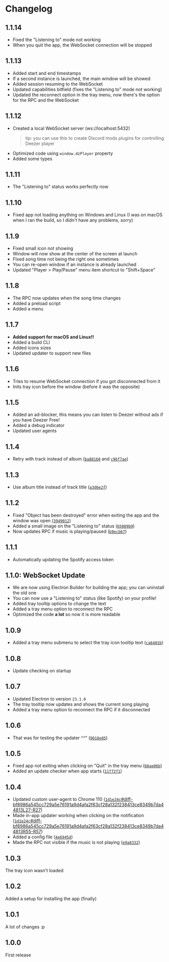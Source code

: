 # Changelog

## 1.1.14

* Fixed the "Listening to" mode not working
* When you quit the app, the WebSocket connection will be stopped

## 1.1.13

* Added start and end timestamps
* If a second instance is launched, the main window will be showed
* Added session resuming to the WebSocket
* Updated capabilities bitfield (fixes the "Listening to" mode not working)
* Updated the reconnect option in the tray menu, now there's the option for the RPC and the WebSocket

## 1.1.12

* Created a local WebSocket server (ws://localhost:5432)
  > tip: you can use this to create Discord mods plugins for controlling Deezer player
* Optimized code using ``window.dzPlayer`` property
* Added some types
## 1.1.11

* The "Listening to" status works perfectly now

## 1.1.10

* Fixed app not loading anything on Windows and Linux (I was on macOS when I ran the build, so I didn't have any problems, sorry)

## 1.1.9

* Fixed small icon not showing
* Window will now show at the center of the screen at launch
* FIxed song time not being the right one sometimes
* You can re-open window if an instance is already launched
* Updated "Player > Play/Pause" menu item shortcut to "Shift+Space"

## 1.1.8

* The RPC now updates when the song time changes
* Added a preload script
* Added a menu

## 1.1.7

* **Added support for macOS and Linux!!**
* Added a build CLI
* Added icons sizes
* Updated updater to support new files

## 1.1.6

* Tries to resume WebSocket connection if you got disconnected from it
* Inits tray icon before the window (before it was the opposite)

## 1.1.5

* Added an ad-blocker, this means you can listen to Deezer without ads if you have Deezer Free!
* Added a debug indicator
* Updated user agents

## 1.1.4

* Retry with track instead of album ([``ba88160``](https://github.com/JustYuuto/deezer-discord-rpc/commit/ba881603405bb9117e98616d5ae021e85eef99e8) and [``c96f7ae``](https://github.com/JustYuuto/deezer-discord-rpc/commit/c96f7ae10d8963ddb9f57518082f904bdfb43ce5))

## 1.1.3

* Use album title instead of track title ([``a3d6e2f``](https://github.com/JustYuuto/deezer-discord-rpc/commit/a3d6e2fe44e5185e7fa00fc5fcfa1a998eeeec79))

## 1.1.2

* Fixed "Object has been destroyed" error when exiting the app and the window was open ([``3949012``](https://github.com/JustYuuto/deezer-discord-rpc/commit/39490125c850070dd080f06633de8e60acf44427))
* Added a small image on the "Listening to" status ([``65089b9``](https://github.com/JustYuuto/deezer-discord-rpc/commit/65089b905569b04cd7bd195e39291df28d3b8345))
* Now updates RPC if music is playing/paused ([``b9ecb67``](https://github.com/JustYuuto/deezer-discord-rpc/commit/b9ecb678235b92bb266647511bcd68292ba229ef))

## 1.1.1

* Automatically updating the Spotify access token

## 1.1.0: WebSocket Update

* We are now using Electron Builder for building the app; you can uninstall the old one
* You can now use a "Listening to" status (like Spotify) on your profile!
* Added tray tooltip options to change the text
* Added a tray menu option to reconnect the RPC
* Optimized the code **a lot** so now it is more readable

## 1.0.9

* Added a tray menu submenu to select the tray icon tooltip text ([``ca6401b``](https://github.com/JustYuuto/deezer-discord-rpc/commit/ca6401b6fe28bdf7caabe9b01c0b2356b1d5e0fa))

## 1.0.8

* Update checking on startup

## 1.0.7

* Updated Electron to version `23.1.0`
* The tray tooltip now updates and shows the current song playing
* Added a tray menu option to reconnect the RPC if it disconnected 

## 1.0.6

* That was for testing the updater ^^" ([``9018e05``](https://github.com/JustYuuto/deezer-discord-rpc/commit/9018e05acfef496928ab8fe64f71b023227a90b2))

## 1.0.5

* Fixed app not exiting when clicking on "Quit" in the tray menu ([``60ae06b``](https://github.com/JustYuuto/deezer-discord-rpc/commit/60ae06b9e430fa083376be4899806973c01adacb))
* Added an update checker when app starts ([``11f72f1``](https://github.com/JustYuuto/deezer-discord-rpc/commit/11f72f1b90a4997cabaec09bcfaabe3afc48c40e))

## 1.0.4

* Updated custom user-agent to Chrome 110 ([``1d1e24c``#diff-bf8986a545cc729a5e76191a9d4afa2f63cf28a132f238413ce8349b7da44813L27-R27](https://github.com/JustYuuto/deezer-discord-rpc/commit/1d1e24cc87d90026b03fff24515656c40830a22d#diff-bf8986a545cc729a5e76191a9d4afa2f63cf28a132f238413ce8349b7da44813L27-R27))
* Made in-app updater working when clicking on the notification ([``1d1e24c``#diff-bf8986a545cc729a5e76191a9d4afa2f63cf28a132f238413ce8349b7da44813R55-R57](https://github.com/JustYuuto/deezer-discord-rpc/commit/1d1e24cc87d90026b03fff24515656c40830a22d#diff-bf8986a545cc729a5e76191a9d4afa2f63cf28a132f238413ce8349b7da44813R55-R57))
* Added a config file ([``4e6945d``](https://github.com/JustYuuto/deezer-discord-rpc/commit/4e6945d8c3c14ab8ac2678d28c53ee78885a66ea))
* Made the RPC not visible if the music is not playing ([``e9a8332``](https://github.com/JustYuuto/deezer-discord-rpc/commit/e9a83327dfe791fbc86c602116416a3407567ca8))

## 1.0.3

The tray icon wasn't loaded

## 1.0.2

Added a setup for installing the app (finally)

## 1.0.1

A lot of changes :p

## 1.0.0

First release
